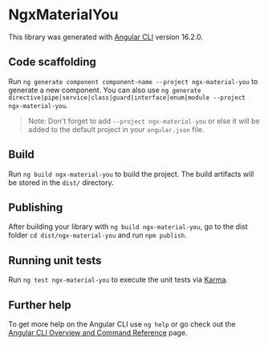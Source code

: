 # NgxMaterialYou

This library was generated with [Angular CLI](https://github.com/angular/angular-cli) version 16.2.0.

## Code scaffolding

Run `ng generate component component-name --project ngx-material-you` to generate a new component. You can also use `ng generate directive|pipe|service|class|guard|interface|enum|module --project ngx-material-you`.
> Note: Don't forget to add `--project ngx-material-you` or else it will be added to the default project in your `angular.json` file. 

## Build

Run `ng build ngx-material-you` to build the project. The build artifacts will be stored in the `dist/` directory.

## Publishing

After building your library with `ng build ngx-material-you`, go to the dist folder `cd dist/ngx-material-you` and run `npm publish`.

## Running unit tests

Run `ng test ngx-material-you` to execute the unit tests via [Karma](https://karma-runner.github.io).

## Further help

To get more help on the Angular CLI use `ng help` or go check out the [Angular CLI Overview and Command Reference](https://angular.io/cli) page.
